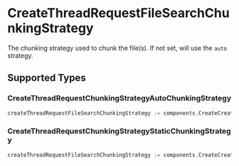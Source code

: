 # CreateThreadRequestFileSearchChunkingStrategy

The chunking strategy used to chunk the file(s). If not set, will use the `auto` strategy.


## Supported Types

### CreateThreadRequestChunkingStrategyAutoChunkingStrategy

```go
createThreadRequestFileSearchChunkingStrategy := components.CreateCreateThreadRequestFileSearchChunkingStrategyCreateThreadRequestChunkingStrategyAutoChunkingStrategy(components.CreateThreadRequestChunkingStrategyAutoChunkingStrategy{/* values here */})
```

### CreateThreadRequestChunkingStrategyStaticChunkingStrategy

```go
createThreadRequestFileSearchChunkingStrategy := components.CreateCreateThreadRequestFileSearchChunkingStrategyCreateThreadRequestChunkingStrategyStaticChunkingStrategy(components.CreateThreadRequestChunkingStrategyStaticChunkingStrategy{/* values here */})
```

